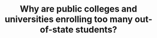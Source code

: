 ---
categories: ['academia', 'articles', 'all_articles']
provider_display: "theconversation.com"
provider_name: "theconversation.com"
favicon_url: "http://theconversation.com/favicon.ico"
title: "Why are public colleges and universities enrolling too many out-of-state students?"
published: "2016-06-06T01:21:25"
source: http://theconversation.com/why-are-public-colleges-and-universities-enrolling-too-many-out-of-state-students-60303
thumbnail: http://cdn.theconversation.com/files/125170/width1356x668/image-20160603-11585-o7k8t8.jpg
---
